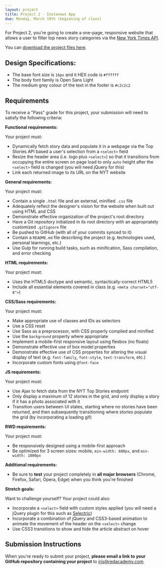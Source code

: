 ```yaml
---
layout: project
title: Project 2 - Instanews App
due: Monday, March 19th (beginning of class)
---
```


For Project 2, you're going to create a one-page, responsive website that allows a user to filter top news story categories via the [New York Times API](http://developer.nytimes.com/docs/top_stories_api/).

You can [download the project files here](https://s3-us-west-2.amazonaws.com/red-wdp/project-files/project-02.zip).

## Design Specifications:

* The base font size is `16px` and it HEX code is `#ffffff`
* The body font family is Open Sans Light
* The medium grey colour of the text in the footer is `#c2c2c2`

## Requirements

To receive a "Pass" grade for this project, your submission will need to satisfy the following criteria:

**Functional requirements:**

Your project must:

* Dynamically fetch story data and populate it in a webpage via the Top Stories API based a user's selection from a `<select>` field
* Resize the header area (i.e. logo plus `<select>`) so that it transitions from occupying the entire screen on page load to only `auto` height after the `<select>` field is changed (you will need jQuery for this)
* Link each returned image to its URL on the NYT website

**General requirements:**

Your project must:

* Contain a single `.html` file and an external, minified `.css` file
* Adequately reflect the designer's vision for the website when built out using HTML and CSS
* Demonstrate effective organization of the project's root directory
* Have a Git repository initialized in its root directory with an appropriately customized `.gitignore` file
* Be pushed to GitHub (with all of your commits synced to it)
* Contain a `README.md` file describing the project (e.g. technologies used, personal learnings, etc.)
* Use Gulp for running build tasks, such as minification, Sass compilation, and error checking

**HTML requirements:**

Your project must:

* Uses the HTML5 doctype and semantic, syntactically-correct HTML5
* Include all essential elements covered in class (e.g. `<meta charset="utf-8">`)

**CSS/Sass requirements:**

Your project must:

* Make appropriate use of classes and IDs as selectors
* Use a CSS reset
* Use Sass as a preprocessor, with CSS properly compiled and minified
* Use the `background` property where appropriate
* Implement a mobile-first responsive layout using flexbox (no floats)
* Demonstrate effective use of box model properties
* Demonstrate effective use of CSS properties for altering the visual display of text (e.g. `font-family`, `font-style`, `text-transform`, etc.)
* Incorporate custom fonts using `@font-face`

**JS requirements:**

Your project must:

* Use Ajax to fetch data from the NYT Top Stories endpoint
* Only display a maximum of 12 stories in the grid, and only display a story if it has a photo associated with it
* Transition users between UI states, starting where no stories have been returned, and then subsequently transitioning where stories populate the grid (by incorporating a loading gif)

**RWD requirements:**

Your project must:

* Be responsively designed using a mobile-first approach
* Be optimized for 3 screen sizes: mobile, `min-width: 600px`, and `min-width: 1000px`

**Additional requirements:**

* Be sure to **test** your project completely in **all major browsers** (Chrome, Firefox, Safari, Opera, Edge) when you think you're finished

**Stretch goals:**

Want to challenge yourself? Your project could also:

* Incorporate a `<select>` field with custom styles applied (you will need a jQuery plugin for this such as [Selectric](http://selectric.js.org/))
* Incorporate a combination of jQuery and CSS3-based animation to animate the movement of the header on the `<select>` change
* Use CSS3 transitions to show and hide the article abstract on hover

## Submission Instructions

When you're ready to submit your project, **please email a link to your GitHub repository containing your project** to [iris@redacademy.com](iris@redacademy.com).
